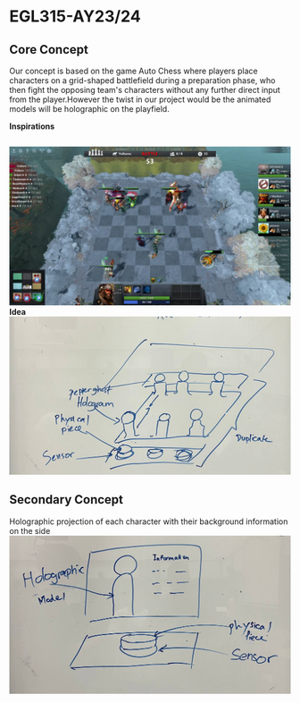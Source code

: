 # EGL315-AY23/24
## Core Concept 
Our concept is based on the game Auto Chess where players place characters on a grid-shaped battlefield during a preparation phase, who then fight the opposing team's characters without any further direct input from the player.However the twist in our project would be the animated models will be holographic on the playfield.

**Inspirations**
```
```
![Alt text](images/Autochess.png)
**Idea**
![Alt text](images/photo_2023-04-26_17-10-58.jpg)
## Secondary Concept
Holographic projection of each character with their background information on the side
![Alt text](images/photo_2023-04-26_20-56-35.jpg)
